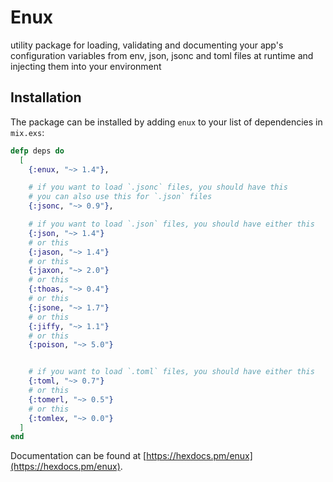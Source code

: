 # Enux

utility package for loading, validating and documenting your app's configuration variables from env, json, jsonc and toml files at runtime and injecting them into your environment

## Installation

The package can be installed by adding `enux` to your list of dependencies in `mix.exs`:

```elixir
defp deps do
  [
    {:enux, "~> 1.4"},

    # if you want to load `.jsonc` files, you should have this
    # you can also use this for `.json` files
    {:jsonc, "~> 0.9"},

    # if you want to load `.json` files, you should have either this
    {:json, "~> 1.4"}
    # or this
    {:jason, "~> 1.4"}
    # or this
    {:jaxon, "~> 2.0"}
    # or this
    {:thoas, "~> 0.4"}
    # or this
    {:jsone, "~> 1.7"}
    # or this
    {:jiffy, "~> 1.1"}
    # or this
    {:poison, "~> 5.0"}


    # if you want to load `.toml` files, you should have either this
    {:toml, "~> 0.7"}
    # or this
    {:tomerl, "~> 0.5"}
    # or this
    {:tomlex, "~> 0.0"}
  ]
end
```

Documentation can be found at [https://hexdocs.pm/enux](https://hexdocs.pm/enux).
